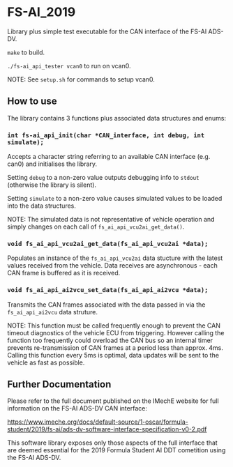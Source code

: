 # FS-AI_2019

Library plus simple test executable for the CAN interface of the FS-AI ADS-DV.

`make` to build.

`./fs-ai_api_tester vcan0` to run on vcan0.

NOTE: See `setup.sh` for commands to setup vcan0.

## How to use
The library contains 3 functions plus associated data structures and enums:


### `int fs-ai_api_init(char *CAN_interface, int debug, int simulate);`
Accepts a character string referring to an available CAN interface (e.g. can0) and initialises the library.

Setting `debug` to a non-zero value outputs debugging info to `stdout` (otherwise the library is silent).

Setting `simulate` to a non-zero value causes simulated values to be loaded into the data structures.

NOTE: The simulated data is not representative of vehicle operation and simply changes on each call of `fs_ai_api_vcu2ai_get_data()`.


### `void fs_ai_api_vcu2ai_get_data(fs_ai_api_vcu2ai *data);`
Populates an instance of the `fs_ai_api_vcu2ai` data stucture with the latest values received from the vehicle. Data receives are asynchronous - each CAN frame is buffered as it is received.


### `void fs_ai_api_ai2vcu_set_data(fs_ai_api_ai2vcu *data);`
Transmits the CAN frames associated with the data passed in via the `fs_ai_api_ai2vcu` data struture.

NOTE: This function must be called frequently enough to prevent the CAN timeout diagnostics of the vehicle ECU from triggering. However calling the function too frequently could overload the CAN bus so an internal timer prevents re-transmission of CAN frames at a period less than approx. 4ms. Calling this function every 5ms is optimal, data updates will be sent to the vehicle as fast as possible.


## Further Documentation
Please refer to the full document published on the IMechE website for full information on the FS-AI ADS-DV CAN interface:

https://www.imeche.org/docs/default-source/1-oscar/formula-student/2019/fs-ai/ads-dv-software-interface-specification-v0-2.pdf

This software library exposes only those aspects of the full interface that are deemed essential for the 2019 Formula Student AI DDT cometition using the FS-AI ADS-DV.
